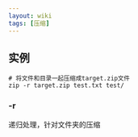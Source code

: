 ```yaml
---
layout: wiki
tags: [压缩]
---
```


## 实例

```
# 将文件和目录一起压缩成target.zip文件
zip -r target.zip test.txt test/
```


### -r

递归处理，针对文件夹的压缩